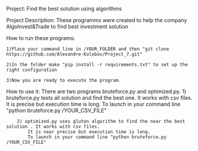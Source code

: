 Project:
Find the best solution using algorithms

Project Description:
These programms were created to help the company AlgoInvest&Trade to find best investment solution

How to run these programs:

	1)Place your command line in /YOUR_FOLDER and then "git clone https://github.com/Alexandre-Kolobov/Project_7.git"
	
	2)In the folder make "pip install -r requirements.txt" to set up the right configuration
	
	3)Now you are ready to execute the program.
	
How to use it:
	There are two programs bruteforce.py and optimized.py.
		1) bruteforce.py tests all solution and find the best one. It works with csv files.
			It is precise but execution time is long.
			To launch in your command line "python bruteforce.py /YOUR_CSV_FILE"
		
		2) optimized.py uses gluton algorithm to find the near the best solution . It works with csv files.
			It is near precise but execution time is long.
			To launch in your command line "python bruteforce.py /YOUR_CSV_FILE"